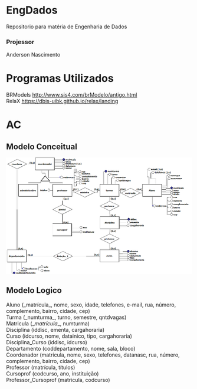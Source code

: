 # EngDados  
Repositorio para matéria de Engenharia de Dados
### Projessor  
Anderson Nascimento
# Programas Utilizados  
BRModels  http://www.sis4.com/brModelo/antigo.html  
RelaX https://dbis-uibk.github.io/relax/landing  
# AC
## Modelo Conceitual
[![Modelo Conceitual](./AC/print-modeloconceitual_AC.png)](./AC/print-modeloconceitual_AC.png)  
## Modelo Logico  
Aluno (\_matrícula\_, nome, sexo, idade, telefones, e-mail, rua, número, complemento, bairro, cidade, cep)  
Turma (\_numturma\_, turno, semestre, qntdvagas)  
Matricula (\_*matrícula*\_, numturma)  
Disciplina (iddisc, ementa, cargahoraria)  
Curso (idcurso, nome, datainico, tipo, cargahoraria)  
Disciplina_Curso (iddisc, idcurso)  
Departamento (coddepartamento, nome, sala, bloco)  
Coordenador (matrícula, nome, sexo, telefones, datanasc, rua, número, complemento, bairro, cidade, cep)  
Professor (matrícula, títulos)  
Cursoprof (codcurso, ano, instituição)  
Professor_Cursoprof (matricula, codcurso)  



